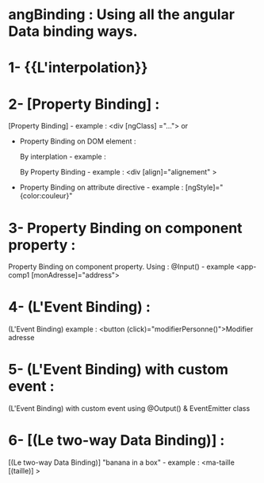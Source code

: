 # angBinding  : Using all the angular Data binding ways.

# 1- {{L'interpolation}}


# 2- [Property Binding] :

[Property Binding] - example : <div [ngClass] ="…"> or <div bind-ngClass ="…"> 

- Property Binding on DOM element :
   
   	By interplation - example : <div align="{{alignement}}"  >
   
   	By Property Binding - example : <div [align]="alignement" >
   
- Property Binding on attribute directive  - example :  [ngStyle]="{color:couleur}"

# 3- Property Binding on component property :

Property Binding on component property. Using :  @Input() - example  <app-comp1 [monAdresse]="address"></app-comp1>

# 4- (L'Event Binding) :

 (L'Event Binding) example : <button (click)="modifierPersonne()">Modifier adresse</button>

# 5- (L'Event Binding) with custom event :

(L'Event Binding) with custom event using @Output() & EventEmitter class

# 6- [(Le two-way Data Binding)] :

[(Le two-way Data Binding)]  "banana in a box" - example : <ma-taille [(taille)] ></ma-taille>

  





 
	



    
